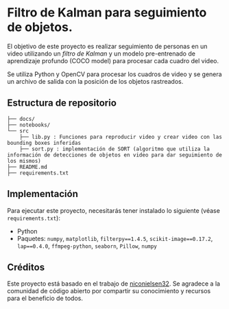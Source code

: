 # Filtro de Kalman para seguimiento de objetos.

El objetivo de este proyecto es realizar seguimiento de personas en un video utilizando un _filtro de Kalman_ y un modelo pre-entrenado de aprendizaje profundo (COCO model) para procesar cada cuadro del video.

Se utiliza Python y OpenCV para procesar los cuadros de video y se genera un archivo de salida con la posición de los objetos rastreados.

## Estructura de repositorio
```
├── docs/
├── notebooks/
└── src
    ├── lib.py : Funciones para reproducir video y crear video con las bounding boxes inferidas
    ├── sort.py : implementación de SORT (algoritmo que utiliza la información de detecciones de objetos en video para dar seguimiento de los mismos)
├── README.md
├── requirements.txt

```

## Implementación
Para ejecutar este proyecto, necesitarás tener instalado lo siguiente (véase `requirements.txt`):
- Python
- Paquetes: `numpy`, `matplotlib`, `filterpy==1.4.5`, `scikit-image==0.17.2`, `lap==0.4.0`, `ffmpeg-python`, `seaborn`, `Pillow`, `numpy`

## Créditos

Este proyecto está basado en el trabajo de [niconielsen32](https://github.com/niconielsen32/ObjectTracking). Se agradece a la comunidad de código abierto por compartir su conocimiento y recursos para el beneficio de todos.

